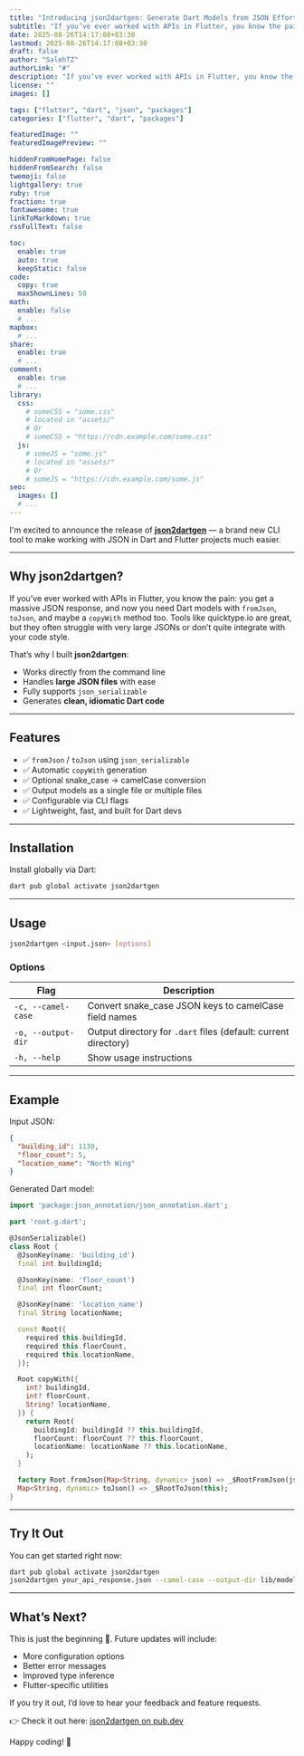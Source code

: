 ```yaml
---
title: "Introducing json2dartgen: Generate Dart Models from JSON Effortlessly 🚀"
subtitle: "If you’ve ever worked with APIs in Flutter, you know the pain: you get a massive JSON response, and now you need Dart models with `fromJson`, `toJson`, and maybe a `copyWith` method too."
date: 2025-08-26T14:17:08+03:30
lastmod: 2025-08-26T14:17:08+03:30
draft: false
author: "SalehTZ"
authorLink: "#"
description: "If you’ve ever worked with APIs in Flutter, you know the pain: you get a massive JSON response, and now you need Dart models with `fromJson`, `toJson`, and maybe a `copyWith` method too."
license: ""
images: []

tags: ["flutter", "dart", "json", "packages"]
categories: ["flutter", "dart", "packages"]

featuredImage: ""
featuredImagePreview: ""

hiddenFromHomePage: false
hiddenFromSearch: false
twemoji: false
lightgallery: true
ruby: true
fraction: true
fontawesome: true
linkToMarkdown: true
rssFullText: false

toc:
  enable: true
  auto: true
  keepStatic: false
code:
  copy: true
  maxShownLines: 50
math:
  enable: false
  # ...
mapbox:
  # ...
share:
  enable: true
  # ...
comment:
  enable: true
  # ...
library:
  css:
    # someCSS = "some.css"
    # located in "assets/"
    # Or
    # someCSS = "https://cdn.example.com/some.css"
  js:
    # someJS = "some.js"
    # located in "assets/"
    # Or
    # someJS = "https://cdn.example.com/some.js"
seo:
  images: []
  # ...
---
```


<!--more-->

I'm excited to announce the release of **[json2dartgen](https://pub.dev/packages/json2dartgen)** — a brand new CLI tool to make working with JSON in Dart and Flutter projects much easier.

---

## Why json2dartgen?

If you’ve ever worked with APIs in Flutter, you know the pain: you get a massive JSON response, and now you need Dart models with `fromJson`, `toJson`, and maybe a `copyWith` method too. Tools like quicktype.io are great, but they often struggle with very large JSONs or don’t quite integrate with your code style.

That’s why I built **json2dartgen**:

* Works directly from the command line
* Handles **large JSON files** with ease
* Fully supports `json_serializable`
* Generates **clean, idiomatic Dart code**

---

## Features

* ✅ `fromJson` / `toJson` using `json_serializable`
* ✅ Automatic `copyWith` generation
* ✅ Optional snake\_case → camelCase conversion
* ✅ Output models as a single file or multiple files
* ✅ Configurable via CLI flags
* ✅ Lightweight, fast, and built for Dart devs

---

## Installation

Install globally via Dart:

```bash
dart pub global activate json2dartgen
```

---

## Usage

```bash
json2dartgen <input.json> [options]
```

### Options

| Flag               | Description                                                     |
| ------------------ | --------------------------------------------------------------- |
| `-c, --camel-case` | Convert snake\_case JSON keys to camelCase field names          |
| `-o, --output-dir` | Output directory for `.dart` files (default: current directory) |
| `-h, --help`       | Show usage instructions                                         |

---

## Example

Input JSON:

```json
{
  "building_id": 1130,
  "floor_count": 5,
  "location_name": "North Wing"
}
```

Generated Dart model:

```dart
import 'package:json_annotation/json_annotation.dart';

part 'root.g.dart';

@JsonSerializable()
class Root {
  @JsonKey(name: 'building_id')
  final int buildingId;

  @JsonKey(name: 'floor_count')
  final int floorCount;

  @JsonKey(name: 'location_name')
  final String locationName;

  const Root({
    required this.buildingId,
    required this.floorCount,
    required this.locationName,
  });

  Root copyWith({
    int? buildingId,
    int? floorCount,
    String? locationName,
  }) {
    return Root(
      buildingId: buildingId ?? this.buildingId,
      floorCount: floorCount ?? this.floorCount,
      locationName: locationName ?? this.locationName,
    );
  }

  factory Root.fromJson(Map<String, dynamic> json) => _$RootFromJson(json);
  Map<String, dynamic> toJson() => _$RootToJson(this);
}
```

---

## Try It Out

You can get started right now:

```bash
dart pub global activate json2dartgen
json2dartgen your_api_response.json --camel-case --output-dir lib/models
```

---

## What’s Next?

This is just the beginning 🚀. Future updates will include:

* More configuration options
* Better error messages
* Improved type inference
* Flutter-specific utilities

If you try it out, I’d love to hear your feedback and feature requests.

👉 Check it out here: [json2dartgen on pub.dev](https://pub.dev/packages/json2dartgen)

Happy coding! 💙
